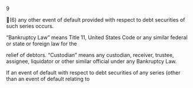 9

(6)  any other event of default provided with respect to debt securities of such series occurs.

“Bankruptcy Law” means Title 11, United States Code or any similar federal or state or foreign law for the

relief of debtors. “Custodian” means any custodian, receiver, trustee, assignee, liquidator or other similar official
under any Bankruptcy Law.

If an event of default with respect to debt securities of any series (other than an event of default relating to